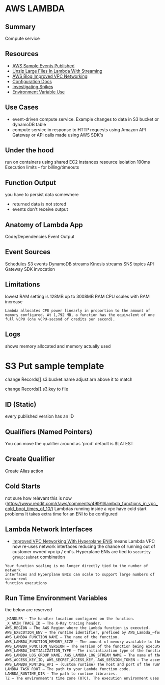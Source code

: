 # AWS LAMBDA

## Summary

Compute service

## Resources

- [AWS Sample Events Published](https://docs.aws.amazon.com/lambda/latest/dg/eventsources.html#eventsources-api-gateway-request)
- [Unzip Large Files In Lambda With Streaming](https://medium.com/@johnpaulhayes/how-extract-a-huge-zip-file-in-an-amazon-s3-bucket-by-using-aws-lambda-and-python-e32c6cf58f06)
- [AWS Blog Improved VPC Networking](https://aws.amazon.com/blogs/compute/announcing-improved-vpc-networking-for-aws-lambda-functions/)
- [Configuration Docs](https://docs.aws.amazon.com/lambda/latest/dg/configuration-console.html)
- [Investigating Spikes](https://aws.amazon.com/blogs/compute/investigating-spikes-in-aws-lambda-function-concurrency/)
- [Environment Variable Use](https://docs.aws.amazon.com/lambda/latest/dg/configuration-envvars.html)

## Use Cases

- event-driven compute service. Example changes to data in S3 bucket or dynamoDB
  table
- compute service in response to HTTP requests using Amazon API Gateway or API
  calls made using AWS SDK's

## Under the hood

run on containers
using shared EC2 instances
resource isolation
100ms Execution limits - for billing/timeouts

## Function Output

you have to persist data somewhere

- returned data is not stored
- events don't receive output

## Anatomy of Lambda App

Code/Dependencies
Event
Output

## Event Sources

Schedules
S3 events
DynamoDB streams
Kinesis streams
SNS topics
API Gateway
SDK invocation

## Limitations

lowest RAM setting is 128MB
up to 3008MB RAM
CPU scales with RAM increase

```
Lambda allocates CPU power linearly in proportion to the amount of memory configured. At 1,792 MB, a function has the equivalent of one full vCPU (one vCPU-second of credits per second).
```

## Logs

shows memory allocated and memory actually used

# S3 Put sample template

change Records[].s3.bucket.name
adjust arn above it to match

change Records[].s3.key to file

## ID (Static)

every published version has an ID

## Qualifiers (Named Pointers)

You can move the qualifier around as 'prod'
default is \$LATEST

## Create Qualifier

Create Alias action

## Cold Starts

not sure how relevant this is now
(https://www.reddit.com/r/aws/comments/49l91l/lambda_functions_in_vpc_cold_boot_times_of_10/)
Lambdas running inside a vpc have cold start problems
It takes extra time for an ENI to be configured

## Lambda Network Interfaces

- [Improved VPC Networking With Hyperplane ENIS](https://aws.amazon.com/blogs/compute/announcing-improved-vpc-networking-for-aws-lambda-functions/)
  means Lambda VPC now re-uses network interfaces reducing the chance of running
  out of customer owned vpc ip / eni's.
  Hyperplane ENIs are tied to `security group:subnet` combination

```
Your function scaling is no longer directly tied to the number of network
interfaces and Hyperplane ENIs can scale to support large numbers of concurrent
function executions
```

## Run Time Environment Variables

the below are reserved

```txt
_HANDLER – The handler location configured on the function.
_X_AMZN_TRACE_ID – The X-Ray tracing header.
AWS_REGION – The AWS Region where the Lambda function is executed.
AWS_EXECUTION_ENV – The runtime identifier, prefixed by AWS_Lambda_—for example, AWS_Lambda_java8.
AWS_LAMBDA_FUNCTION_NAME – The name of the function.
AWS_LAMBDA_FUNCTION_MEMORY_SIZE – The amount of memory available to the function in MB.
AWS_LAMBDA_FUNCTION_VERSION – The version of the function being executed.
AWS_LAMBDA_INITIALIZATION_TYPE – The initialization type of the function, which is either on-demand or provisioned-concurrency. For information, see Configuring provisioned concurrency.
AWS_LAMBDA_LOG_GROUP_NAME, AWS_LAMBDA_LOG_STREAM_NAME – The name of the Amazon CloudWatch Logs group and stream for the function.
AWS_ACCESS_KEY_ID, AWS_SECRET_ACCESS_KEY, AWS_SESSION_TOKEN – The access keys obtained from the function's execution role.
AWS_LAMBDA_RUNTIME_API – (Custom runtime) The host and port of the runtime API.
LAMBDA_TASK_ROOT – The path to your Lambda function code.
LAMBDA_RUNTIME_DIR – The path to runtime libraries.
TZ – The environment's time zone (UTC). The execution environment uses NTP to synchronize the system clock.
```

